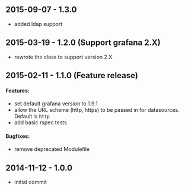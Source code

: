 ## 2015-09-07 - 1.3.0

- added ldap support

## 2015-03-19 - 1.2.0 (Support grafana 2.X)

- rewrote the class to support version 2.X

## 2015-02-11 - 1.1.0 (Feature release)

#### Features:

- set default grafana version to 1.9.1
- allow the URL scheme (http, https) to be passed in for datasources. Default is `http`
- add basic rspec tests

#### Bugfixes:

- remove deprecated Modulefile

## 2014-11-12 - 1.0.0

- initial commit
